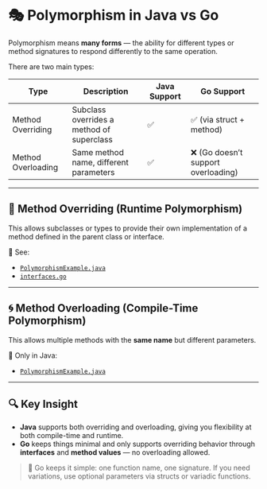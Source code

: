 # 🎭 Polymorphism in Java vs Go

Polymorphism means **many forms** — the ability for different types or method signatures to respond differently to the same operation.

There are two main types:

| Type                | Description                                        | Java Support | Go Support |
|---------------------|----------------------------------------------------|--------------|------------|
| Method Overriding   | Subclass overrides a method of superclass         | ✅           | ✅ (via struct + method) |
| Method Overloading  | Same method name, different parameters            | ✅           | ❌ (Go doesn’t support overloading) |

---

## 🧬 Method Overriding (Runtime Polymorphism)

This allows subclasses or types to provide their own implementation of a method defined in the parent class or interface.

📂 See:
- [`PolymorphismExample.java`](./PolymorphismExample.java)
- [`interfaces.go`](./interfaces.go)

---

## 🌀 Method Overloading (Compile-Time Polymorphism)

This allows multiple methods with the **same name** but different parameters.

📂 Only in Java:
- [`PolymorphismExample.java`](./PolymorphismExample.java)

---

## 🔍 Key Insight

- **Java** supports both overriding and overloading, giving you flexibility at both compile-time and runtime.
- **Go** keeps things minimal and only supports overriding behavior through **interfaces** and **method values** — no overloading allowed.

> 🚫 Go keeps it simple: one function name, one signature. If you need variations, use optional parameters via structs or variadic functions.
